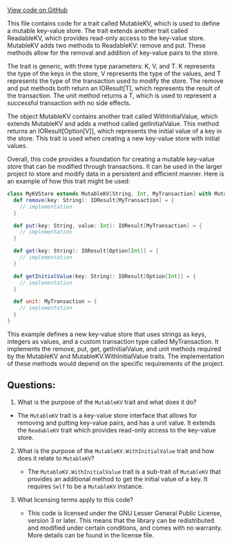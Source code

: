 [View code on GitHub](https://github.com/alephium/alephium/io/src/main/scala/org/alephium/io/MutableKV.scala)

This file contains code for a trait called MutableKV, which is used to define a mutable key-value store. The trait extends another trait called ReadableKV, which provides read-only access to the key-value store. MutableKV adds two methods to ReadableKV: remove and put. These methods allow for the removal and addition of key-value pairs to the store.

The trait is generic, with three type parameters: K, V, and T. K represents the type of the keys in the store, V represents the type of the values, and T represents the type of the transaction used to modify the store. The remove and put methods both return an IOResult[T], which represents the result of the transaction. The unit method returns a T, which is used to represent a successful transaction with no side effects.

The object MutableKV contains another trait called WithInitialValue, which extends MutableKV and adds a method called getInitialValue. This method returns an IOResult[Option[V]], which represents the initial value of a key in the store. This trait is used when creating a new key-value store with initial values.

Overall, this code provides a foundation for creating a mutable key-value store that can be modified through transactions. It can be used in the larger project to store and modify data in a persistent and efficient manner. Here is an example of how this trait might be used:

```scala
class MyKVStore extends MutableKV[String, Int, MyTransaction] with MutableKV.WithInitialValue[String, Int, MyTransaction] {
  def remove(key: String): IOResult[MyTransaction] = {
    // implementation
  }

  def put(key: String, value: Int): IOResult[MyTransaction] = {
    // implementation
  }

  def get(key: String): IOResult[Option[Int]] = {
    // implementation
  }

  def getInitialValue(key: String): IOResult[Option[Int]] = {
    // implementation
  }

  def unit: MyTransaction = {
    // implementation
  }
}
```

This example defines a new key-value store that uses strings as keys, integers as values, and a custom transaction type called MyTransaction. It implements the remove, put, get, getInitialValue, and unit methods required by the MutableKV and MutableKV.WithInitialValue traits. The implementation of these methods would depend on the specific requirements of the project.
## Questions: 
 1. What is the purpose of the `MutableKV` trait and what does it do?
   - The `MutableKV` trait is a key-value store interface that allows for removing and putting key-value pairs, and has a unit value. It extends the `ReadableKV` trait which provides read-only access to the key-value store.
   
2. What is the purpose of the `MutableKV.WithInitialValue` trait and how does it relate to `MutableKV`?
   - The `MutableKV.WithInitialValue` trait is a sub-trait of `MutableKV` that provides an additional method to get the initial value of a key. It requires `Self` to be a `MutableKV` instance. 

3. What licensing terms apply to this code?
   - This code is licensed under the GNU Lesser General Public License, version 3 or later. This means that the library can be redistributed and modified under certain conditions, and comes with no warranty. More details can be found in the license file.